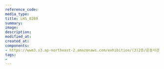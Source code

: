 ```yaml
---
reference_code:
media_type:
title: LHS_0289
summary:
image:
description:
modified_at:
created_at:
components:
- https://wwm3.s3.ap-northeast-2.amazonaws.com/exhibition/(3)2층/운동사관/LHS_0289.jpg
tags:
-
---
```

